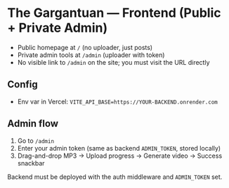 # The Gargantuan — Frontend (Public + Private Admin)

- Public homepage at `/` (no uploader, just posts)
- Private admin tools at `/admin` (uploader with token)
- No visible link to `/admin` on the site; you must visit the URL directly

## Config
- Env var in Vercel: `VITE_API_BASE=https://YOUR-BACKEND.onrender.com`

## Admin flow
1. Go to `/admin`
2. Enter your admin token (same as backend `ADMIN_TOKEN`, stored locally)
3. Drag-and-drop MP3 → Upload progress → Generate video → Success snackbar

Backend must be deployed with the auth middleware and `ADMIN_TOKEN` set.
